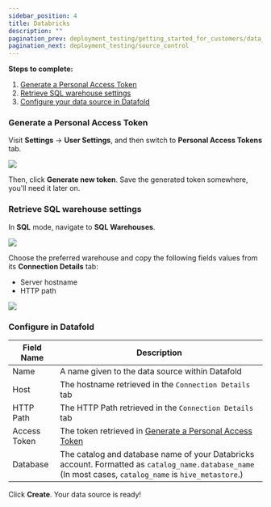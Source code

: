 ```yaml
---
sidebar_position: 4
title: Databricks
description: ""
pagination_prev: deployment_testing/getting_started_for_customers/data_sources
pagination_next: deployment_testing/source_control
---
```

**Steps to complete:**

1. [Generate a Personal Access Token](databricks.md#generate-a-personal-access-token)
2. [Retrieve SQL warehouse settings](databricks.md#retrieve-sql-warehouse-settings)
3. [Configure your data source in Datafold](databricks.md#configure-in-datafold)

### Generate a Personal Access Token

Visit **Settings** → **User Settings**, and then switch to **Personal Access Tokens** tab.

![](/img/databricks_new_token.png)

Then, click **Generate new token**. Save the generated token somewhere, you'll need it later on.

### Retrieve SQL warehouse settings

In **SQL** mode, navigate to **SQL Warehouses**.

![](/img/databricks_sql_warehouse.png)


Choose the preferred warehouse and copy the following fields values from its **Connection Details** tab:

* Server hostname
* HTTP path

![](/img/databrick_connection_details.png)

### Configure in Datafold

| Field Name      | Description |
| ----------- | ----------- |
| Name     | A name given to the data source within Datafold |
| Host   | The hostname retrieved in the `Connection Details` tab  |
| HTTP Path   | The HTTP Path retrieved in the `Connection Details` tab        |
| Access Token   | The token retrieved in [Generate a Personal Access Token](databricks.md#generate-a-personal-access-token)       |
| Database  | The catalog and database name of your Databricks account. Formatted as `catalog_name.database_name` (In most cases, `catalog_name` is `hive_metastore`.) |

Click **Create**. Your data source is ready!
